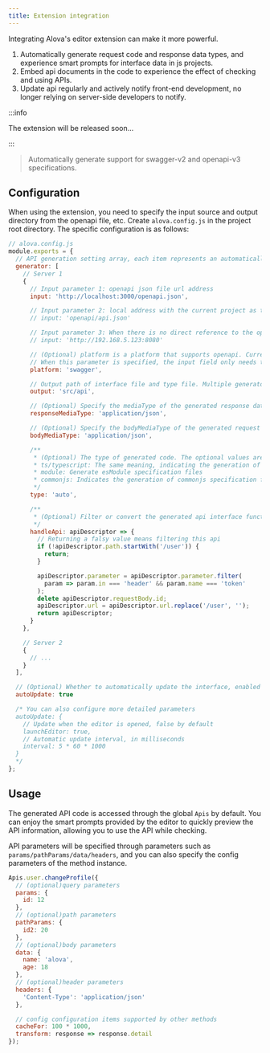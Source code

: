 ```yaml
---
title: Extension integration
---
```


Integrating Alova's editor extension can make it more powerful.

1. Automatically generate request code and response data types, and experience smart prompts for interface data in js projects.
2. Embed api documents in the code to experience the effect of checking and using APIs.
3. Update api regularly and actively notify front-end development, no longer relying on server-side developers to notify.

<!-- <a className="button button--primary">Install VS Code extension</a> -->

:::info

The extension will be released soon...

:::

> Automatically generate support for swagger-v2 and openapi-v3 specifications.

## Configuration

When using the extension, you need to specify the input source and output directory from the openapi file, etc. Create `alova.config.js` in the project root directory. The specific configuration is as follows:

```js
// alova.config.js
module.exports = {
  // API generation setting array, each item represents an automatically generated rule, including the generated input and output directories, standard file addresses, etc.
  generator: [
    // Server 1
    {
      // Input parameter 1: openapi json file url address
      input: 'http://localhost:3000/openapi.json',

      // Input parameter 2: local address with the current project as the relative directory
      // input: 'openapi/api.json'

      // Input parameter 3: When there is no direct reference to the openapi file, it is a document address, and the document type must be specified with the platform parameter
      // input: 'http://192.168.5.123:8080'

      // (Optional) platform is a platform that supports openapi. Currently only swagger is supported. The default is empty
      // When this parameter is specified, the input field only needs to specify the address of the document without specifying the openapi file
      platform: 'swagger',

      // Output path of interface file and type file. Multiple generators cannot have the same address, otherwise the generated code will overwrite each other
      output: 'src/api',

      // (Optional) Specify the mediaType of the generated response data. Use this data type to generate the response ts format of the 200 status code. The default is application/json
      responseMediaType: 'application/json',

      // (Optional) Specify the bodyMediaType of the generated request body data. Use this data type to generate the ts format of the request body. The default is application/json
      bodyMediaType: 'application/json',

      /**
       * (Optional) The type of generated code. The optional values ​​are auto/ts/typescript/module/commonjs. The default is auto. The type of the current project will be determined by certain rules. If the generation is incorrect, you can also customize the specified type:
       * ts/typescript: The same meaning, indicating the generation of ts type files
       * module: Generate esModule specification files
       * commonjs: Indicates the generation of commonjs specification files
       */
      type: 'auto',

      /**
       * (Optional) Filter or convert the generated api interface function, return a new apiDescriptor to generate the api call function, if this function is not specified, the apiDescripor object is not converted
       */
      handleApi: apiDescriptor => {
        // Returning a falsy value means filtering this api
        if (!apiDescriptor.path.startWith('/user')) {
          return;
        }

        apiDescriptor.parameter = apiDescriptor.parameter.filter(
          param => param.in === 'header' && param.name === 'token'
        );
        delete apiDescriptor.requestBody.id;
        apiDescriptor.url = apiDescriptor.url.replace('/user', '');
        return apiDescriptor;
      }
    },

    // Server 2
    {
      // ...
    }
  ],

  // (Optional) Whether to automatically update the interface, enabled by default, checked every 5 minutes, disabled when false
  autoUpdate: true

  /* You can also configure more detailed parameters
  autoUpdate: {
    // Update when the editor is opened, false by default
    launchEditor: true,
    // Automatic update interval, in milliseconds
    interval: 5 * 60 * 1000
  }
  */
};
```

## Usage

The generated API code is accessed through the global `Apis` by default. You can enjoy the smart prompts provided by the editor to quickly preview the API information, allowing you to use the API while checking.

API parameters will be specified through parameters such as `params/pathParams/data/headers`, and you can also specify the config parameters of the method instance.

```js
Apis.user.changeProfile({
  // (optional)query parameters
  params: {
    id: 12
  },
  // (optional)path parameters
  pathParams: {
    id2: 20
  },
  // (optional)body parameters
  data: {
    name: 'alova',
    age: 18
  },
  // (optional)header parameters
  headers: {
    'Content-Type': 'application/json'
  },

  // config configuration items supported by other methods
  cacheFor: 100 * 1000,
  transform: response => response.detail
});
```
